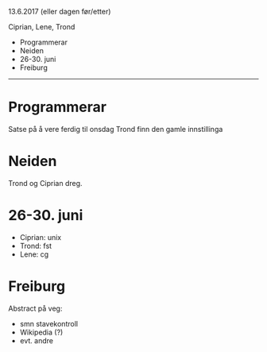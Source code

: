 13.6.2017 (eller dagen før/etter)

Ciprian, Lene, Trond

* Programmerar
* Neiden
* 26-30. juni
* Freiburg

---

# Programmerar

Satse på å vere ferdig til onsdag
Trond finn den gamle innstillinga

# Neiden

Trond og Ciprian dreg.

# 26-30. juni

* Ciprian: unix
* Trond: fst
* Lene: cg

# Freiburg

Abstract på veg:

* smn stavekontroll
* Wikipedia (?)
* evt. andre
